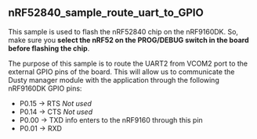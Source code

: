 ## nRF52840_sample_route_uart_to_GPIO

This sample is used to flash the nRF52840 chip on the nRF9160DK. So, make sure you **select the nRF52 on the PROG/DEBUG switch in the board before flashing the chip**.

The purpose of this sample is to route the UART2 from VCOM2 port to the external GPIO pins of the board. This will allow us to communicate
the Dusty manager module with the application through the following nRF9160DK GPIO pins:

* P0.15 -> RTS   _Not used_
* P0.14 -> CTS   _Not used_
* P0.00 -> TXD   info enters to the nRF9160 through this pin
* P0.01 -> RXD   

